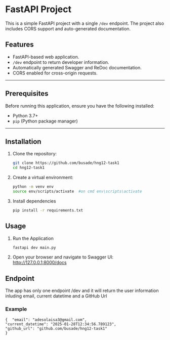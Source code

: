 # FastAPI Project

This is a simple FastAPI project with a single `/dev` endpoint. The project also includes CORS support and auto-generated documentation.

## Features

- FastAPI-based web application.
- `/dev` endpoint to return developer information.
- Automatically generated Swagger and ReDoc documentation.
- CORS enabled for cross-origin requests.

---

## Prerequisites

Before running this application, ensure you have the following installed:

- Python 3.7+
- `pip` (Python package manager)

---

## Installation

1. Clone the repository:
   ```bash
   git clone https://github.com/busade/hng12-task1
   cd hng12-task1

2. Create a virtual environment:
    ```bash
    python -m venv env
    source env/scripts/activate  #on cmd env\scripts\activate

3. Install dependencies
    ```bash
    pip install -r requirements.txt


## Usage
1. Run the Application
    ```bash
    fastapi dev main.py
2. Open your browser and navigate to
    Swagger UI: http://127.0.0.1:8000/docs


## Endpoint
The app has only one endpoint /dev and it will return the user information inluding email, current datetime and a GitHub Url

### Example
    {  "email": "adesolaisa3@gmail.com",
    "current_datetime": "2025-01-28T12:34:56.789123",
    "github_url": "github.com/busade/hng12-task1"
    }

